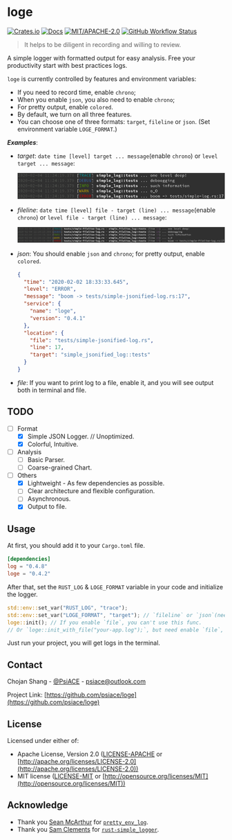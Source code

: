 # loge

[![Crates.io](https://img.shields.io/crates/v/loge.svg)](https://crates.io/crates/loge)
[![Docs](https://docs.rs/loge/badge.svg)](https://docs.rs/loge)
[![MIT/APACHE-2.0](https://img.shields.io/crates/l/loge.svg)](https://crates.io/crates/loge)
[![GitHub Workflow Status](https://img.shields.io/github/workflow/status/PsiACE/loge/Check%20Code?label=workflow)](https://github.com/PsiACE/loge/actions)

> It helps to be diligent in recording and willing to review.

A simple logger with formatted output for easy analysis. Free your productivity start with best practices logs.

`loge` is currently controlled by features and environment variables:

- If you need to record time, enable `chrono`;
- When you enable `json`, you also need to enable `chrono`;
- For pretty output, enable `colored`.
- By default, we turn on all three features.
- You can choose one of three formats: `target`, `fileline` or `json`. (Set environment variable `LOGE_FORMAT`.)

_**Examples**_:

- *target*: `date time [level] target ... message`(enable `chrono`) or `level target ... message`:

    ![loge output](./screenshot/loge-output.png)

- *fileline*: `date time [level] file - target (line) ... message`(enable `chrono`) or `level file - target (line) ... message`:

    ![loge fileline output](./screenshot/loge-fileline-output.png)

- *json*: You should enable `json` and `chrono`; for pretty output, enable `colored`.

    ```json
    {
      "time": "2020-02-02 18:33:33.645",
      "level": "ERROR",
      "message": "boom -> tests/simple-jsonified-log.rs:17",
      "service": {
        "name": "loge",
        "version": "0.4.1"
      },
      "location": {
        "file": "tests/simple-jsonified-log.rs",
        "line": 17,
        "target": "simple_jsonified_log::tests"
      }
    }
    ```

- *file*: If you want to print log to a file, enable it, and you will see output both in terminal and file.

## TODO

- [ ] Format
  - [x] Simple JSON Logger. // Unoptimized.
  - [x] Colorful, Intuitive.
- [ ] Analysis
  - [ ] Basic Parser.
  - [ ] Coarse-grained Chart.
- [ ] Others
  - [x] Lightweight - As few dependencies as possible.
  - [ ] Clear architecture and flexible configuration.
  - [ ] Asynchronous.
  - [x] Output to file.

## Usage

At first, you should add it to your `Cargo.toml` file.

```toml
[dependencies]
log = "0.4.8"
loge = "0.4.2"
```

After that, set the `RUST_LOG` & `LOGE_FORMAT` variable in your code and initialize the logger.

```rust
std::env::set_var("RUST_LOG", "trace");
std::env::set_var("LOGE_FORMAT", "target"); // `fileline` or `json`(need enable `json` and `chrono`)
loge::init(); // If you enable `file`, you can't use this func.
// Or `loge::init_with_file("your-app.log");`, but need enable `file`, and will see output both in terminal and file. 
```

Just run your project, you will get logs in the terminal.

## Contact

Chojan Shang - [@PsiACE](https://github.com/psiace) - <psiace@outlook.com>

Project Link: [https://github.com/psiace/loge](https://github.com/psiace/loge)

## License

Licensed under either of:

- Apache License, Version 2.0 ([LICENSE-APACHE](./LICENSE-APACHE) or [http://apache.org/licenses/LICENSE-2.0](http://apache.org/licenses/LICENSE-2.0))
- MIT license ([LICENSE-MIT](./LICENSE-MIT) or [http://opensource.org/licenses/MIT](http://opensource.org/licenses/MIT))

## Acknowledge

- Thank you [Sean McArthur](https://seanmonstar.com) for [`pretty_env_log`](https://github.com/seanmonstar/pretty-env-logger).
- Thank you [Sam Clements](https://mastodon.social/@borntyping) for [`rust-simple_logger`](https://github.com/borntyping/rust-simple_logger).
